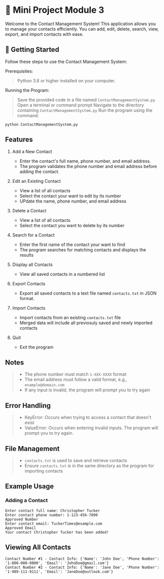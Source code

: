 # 🐍 Mini Project Module 3

Welcome to the Contact Management System! This application
allows you to manage your contacts efficiently. You can add,
edit, delete, search, view, export, and import contacts with ease.

## 📂 Getting Started

Follow these steps to use the Contact Management System:

Prerequisites:
> Python 3.6 or higher installed on your computer.

Running the Program:
> Save the provided code in a file named `ContactManagementSystem.py`
> Open a terminal or command prompt
> Navigate to the directory containing `ContactManagementSystem.py`
> Run the program using the command:
```
python ContactManagementSystem.py
```

## Features 
1. Add a New Contact
    - Enter the contact's full name, phone number, and email address.
    - The program validates the phone number and email address before adding the contact.

2. Edit an Existing Contact
    - View a list of all contacts
    - Select the contact your want to edit by its number
    - UPdate the name, phone number, and email address

3. Delete a Contact
    - View a list of all contacts
    - Select the contact you want to delete by its number

4. Search for a Contact
    - Enter the first name of the contact your want to find
    - The program searches for matching contacts and displays the results

5. Display all Contacts
    - View all saved contacts in a numbered list

6. Export Contacts
    - Export all saved contacts to a text file named `contacts.txt` in JSON format.

7. Import Contacts
    - Import contacts from an existing `contacts.txt` file
    - Merged data will include all previosuly saved and newly imported contacts

8. Quit
    - Exit the program

## Notes
>   - The phone number must match `1-XXX-XXXX` format
>   - The email address must follow a valid format, e.g., `example@domain.com`
>   - If any input is invalid, the program will prompt you to try again

## Error Handling
>   - KeyError: Occurs when trying to access a contact that doesn't exist
>   - ValueError: Occurs when entering invalid inputs. The program will prompt you to try again. 

## File Management
>   - `contacts.txt` is used to save and retrieve contacts
>   - Ensure `contacts.txt` is in the same directory as the program for importing contacts

## Example Usage

### Adding a Contact
```
Enter contact full name: Christopher Tucker
Enter contact phone number: 1-123-456-7890
Approved Number
Enter contact email: TuckerTimes@example.com
Approved Email
Your contact Christopher Tucker has been added!
```

## Viewing All Contacts
```
Contact Number #1 - Contact Info: {'Name': 'John Doe', 'Phone Number': '1-800-000-0000', 'Email': 'JohnDoe@gmail.com'}
Contact Number #2 - Contact Info: {'Name': 'Jane Doe', 'Phone Number': '1-989-111-9111', 'Email': 'JaneDoe@outlook.com'}
```